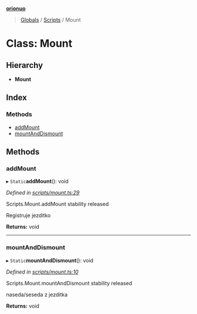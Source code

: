 **[orionuo](../README.md)**

> [Globals](../globals.md) / [Scripts](../modules/scripts.md) / Mount

# Class: Mount

## Hierarchy

* **Mount**

## Index

### Methods

* [addMount](scripts.mount.md#addmount)
* [mountAndDismount](scripts.mount.md#mountanddismount)

## Methods

### addMount

▸ `Static`**addMount**(): void

*Defined in [scripts/mount.ts:29](https://github.com/msviha/orionuo/blob/dc53ac6/src/scripts/mount.ts#L29)*

Scripts.Mount.addMount
stability released

Registruje jezditko

**Returns:** void

___

### mountAndDismount

▸ `Static`**mountAndDismount**(): void

*Defined in [scripts/mount.ts:10](https://github.com/msviha/orionuo/blob/dc53ac6/src/scripts/mount.ts#L10)*

Scripts.Mount.mountAndDismount
stability released

naseda/seseda z jezditka

**Returns:** void
